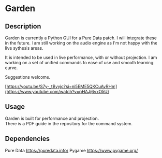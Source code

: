 # Garden

## Description
Garden is currently a Python GUI for a Pure Data patch. I will integrate these in the future.
I am still working on the audio engine as I'm not happy with the live sythesis areas.

It is intended to be used in live performance, with or without projection.
I am working on a set of unified commands fo ease of use and smooth learning curve.

Suggestions welcome.

[https://youtu.be/S7y-_tBvyjc?si=ni5EME5QKCuAvRHm](https://www.youtube.com/watch?v=pHAJj6vxO5U)

## Usage
Garden is built for performance and projection.  
There is a PDF guide in the repository for the command system.

## Dependencies
Pure Data https://puredata.info/
Pygame https://www.pygame.org/
